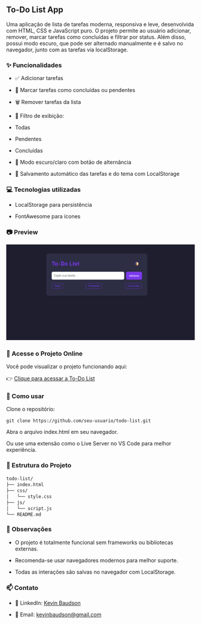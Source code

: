 ## To-Do List App

Uma aplicação de lista de tarefas moderna, responsiva e leve, desenvolvida com HTML, CSS e JavaScript puro. O projeto permite ao usuário adicionar, remover, marcar tarefas como concluídas e filtrar por status. Além disso, possui modo escuro, que pode ser alternado manualmente e é salvo no navegador, junto com as tarefas via localStorage.

### ✨ Funcionalidades

- ✅ Adicionar tarefas

- 📌 Marcar tarefas como concluídas ou pendentes

- 🗑️ Remover tarefas da lista

- 🔎 Filtro de exibição:

- Todas

- Pendentes

- Concluídas

- 🌙 Modo escuro/claro com botão de alternância

- 💾 Salvamento automático das tarefas e do tema com LocalStorage

### 💻 Tecnologias utilizadas

- LocalStorage para persistência

- FontAwesome para ícones

### 📷 Preview

![ToDo List](todolist.png)

### 🔗 Acesse o Projeto Online

Você pode visualizar o projeto funcionando aqui:  

👉 [Clique para acessar a To-Do List](https://kevinbaudson.github.io/bloco-de-anota-es---APP/)



### 🚀 Como usar
Clone o repositório:
```
git clone https://github.com/seu-usuario/todo-list.git
```

Abra o arquivo index.html em seu navegador.

Ou use uma extensão como o Live Server no VS Code para melhor experiência.

### 📁 Estrutura do Projeto
```
todo-list/
├── index.html
├── css/
│   └── style.css
├── js/
│   └── script.js
└── README.md
```

### 📌 Observações

- O projeto é totalmente funcional sem frameworks ou bibliotecas externas.

- Recomenda-se usar navegadores modernos para melhor suporte.

- Todas as interações são salvas no navegador com LocalStorage.

### 📫 Contato

- 💼 LinkedIn: [Kevin Baudson](www.linkedin.com/in/kevinbaudson)

- 📧 Email: [kevinbaudson@gmail.com](mailto:kevinbaudson@gmail.com)
